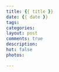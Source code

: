 ```yaml
---
title: {{ title }}
date: {{ date }}
tags:
categories:
layout: post
comments: true
description: 
hot: false
photos:

---
```


<!--more-->